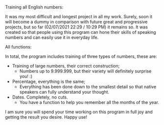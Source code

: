 Training all English numbers:

It was my most difficult and longest project in all my work. Surely, soon it will become a dummy in comparison with future great and progressive projects, but so far (02/07/2021 22:29 
/ 10:29 PM) it remains so. It was created so that people using this program can hone their skills of speaking numbers and can easily use it in everyday life.

All functions:

In total, the program includes training of three types of numbers, these are:

* Training of large numbers, their correct construction;
  - Numbers up to 9.999.999, but their variety will definitely surprise you! :)
* Percentage, everything is the same;
  - Everything has been done down to the smallest detail so that native speakers can fully understand your thought.
* Dates. Completely, no cuts.
  - You have a function to help you remember all the months of the year.
  
I am sure you will spend your time working on this program in full joy and getting the result you desire. Happy use!

